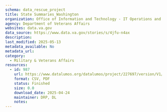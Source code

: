 ```yaml
---
schema: data_rescue_project 
title: State Summaries_Washington
organization: Office of Information and Technology - IT Operations and Services (ITOPS)
agency: Department of Veterans Affairs
websites: data.va.gov
data_source: https://www.data.va.gov/stories/s/4jfu-n4ax
description: 
last_modified: 2025-05-13
metadata_available: No
metadata_url: 
category:
  - Military & Veterans Affairs 
resources:
  - id: 987
    url: https://www.datalumos.org/datalumos/project/227697/version/V1/view
    format: CSV, PDF
    status: Finished
    size: 0.0
    download_date: 2025-04-24
    maintainer: DRP, DL
    notes: 
---
```

